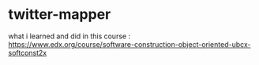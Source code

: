 # twitter-mapper
what i learned and did in this course : https://www.edx.org/course/software-construction-object-oriented-ubcx-softconst2x
